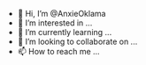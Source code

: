 - 👋 Hi, I’m @AnxieOklama
- 👀 I’m interested in ...
- 🌱 I’m currently learning ...
- 💞️ I’m looking to collaborate on ...
- 📫 How to reach me ...

<!---
AnxieOklama/AnxieOklama is a ✨ special ✨ repository because its `README.md` (this file) appears on your GitHub profile.
You can click the Preview link to take a look at your changes.
--->
